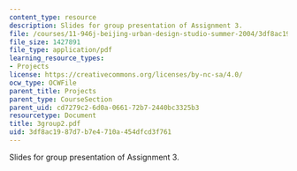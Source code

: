 ```yaml
---
content_type: resource
description: Slides for group presentation of Assignment 3.
file: /courses/11-946j-beijing-urban-design-studio-summer-2004/3df8ac1987d7b7e4710a454dfcd3f761_3group2.pdf
file_size: 1427891
file_type: application/pdf
learning_resource_types:
- Projects
license: https://creativecommons.org/licenses/by-nc-sa/4.0/
ocw_type: OCWFile
parent_title: Projects
parent_type: CourseSection
parent_uid: cd7279c2-6d0a-0661-72b7-2440bc3325b3
resourcetype: Document
title: 3group2.pdf
uid: 3df8ac19-87d7-b7e4-710a-454dfcd3f761
---
```

Slides for group presentation of Assignment 3.
